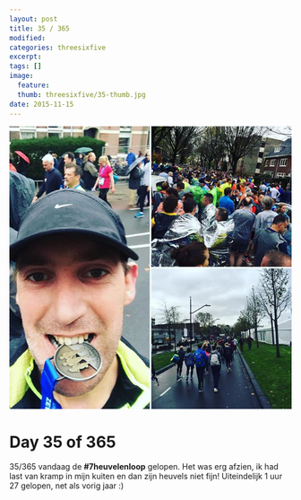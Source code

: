 ```yaml
---
layout: post
title: 35 / 365
modified:
categories: threesixfive
excerpt:
tags: []
image:
  feature: 
  thumb: threesixfive/35-thumb.jpg
date: 2015-11-15
---
```


![35](/images/threesixfive/35.jpg)

# Day 35 of 365

35/365 vandaag de **\#7heuvelenloop** gelopen. Het was erg afzien, ik had last van kramp in mijn kuiten en dan zijn heuvels niet fijn! Uiteindelijk 1 uur 27 gelopen, net als vorig jaar :)
